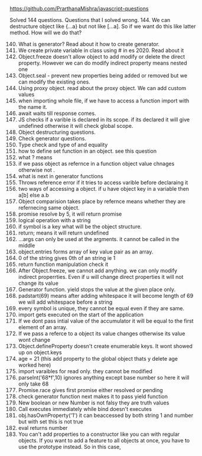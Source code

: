 https://github.com/PrarthanaMishra/javascript-questions

Solved 144 questions. Questions that I solved wrong.
144. We can destructure object like {...a} but not like [...a]. So if we want do this like latter method. How will we do that?

140. What is generator? Read about it how to create generator.
139. We create private variable in class using # in es 2020. Read about it
137. Object.freeze doesn't allow object to add modify or delete the direct property. However we can do modify indirect property means nested one
136. Object.seal - prevent new properties being added or removed but we can modify the existing ones.
135. Using proxy object. read about the proxy object. We can add custom values
134. when importing whole file, if we have to access a function import with the name it.
133. await waits till response comes.
129. JS checks if a varible is declared in its scope. if its declared it will give undefined otherwise it will check global scope.
127. Object destructuring questions.  
124. Check generator questions.
122. Type check and type of and equality
121. how to define set function in an object. see this question
119. what ? means
116. if we pass object as refernce in a function object value chnages otherwise not .
112. what is next in generator functions
111. Throws reference error if it tries to access varible before declaraing it
106. two ways of accessing a object. if u have object key in a variable then a[b] else a.b
105. Object comparision takes place by refernce means whether they are refernecing same object. 
104. promise resolve by 5, it will return promise
100. logical operation with a string
97. if symbol is a key what will be the object structure.
95. return; means it will return undefined
94. ...args can only be used at the argments. it cannot be called in the middle
93. object.entries forms array of key value pair as an array.
87. 0 of the string gives 0th of an string ie 1
78. return function manipulation check it
75. After Object.freeze, we cannot add anything. we can only modify indirect properrties. Even if u will change direct properties it will not change its value
71. Generator function. yield stops the value at the given place only.
69. padstart(69) means after adding whitespace it will become length of 69 we will add whitespace before a string
68. every symbol is unique, they cannot be equal even if they are same.
67. import gets executed on the start of the application
65. If we dont pass intial value of the accumulator it will be equal to the first element of an array.
64. If we pass a referce to a object its value changes otherwise its value wont change
61. Object.defineProperty doesn't create enumerable keys. It wont showed up on object.keys
58. age = 21 (this add property to the global object thats y delete age worked here)
57. import varaibles for read only. they cannot be modified
49.  parseInt('68*f',10) ignores anything except base number so here it will only take 68
45. Promise.race gives first promise either resolved or pending
44. check generator function next makes it to pass yield function
35. New boolean or new Number is not falsy they are truth values
33. Call executes immediately while bind doesn't executes
24. obj.hasOwnProperty('1') it can beaccessed by  both string 1 and number but with set this is not true
21. eval returns number
11. You can't add properties to a constructor like you can with regular objects. If you want to add a feature to all objects at once, you have to use the prototype instead. So in this case,
 



